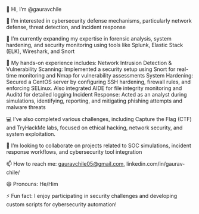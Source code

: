 👋 Hi, I’m @gauravchile

👀 I’m interested in cybersecurity defense mechanisms, particularly network defense, threat detection, and incident response

🌱 I’m currently expanding my expertise in forensic analysis, system hardening, and security monitoring using tools like Splunk, Elastic Stack (ELK), Wireshark, and Snort

💼 My hands-on experience includes:
Network Intrusion Detection & Vulnerability Scanning: Implemented a security setup using Snort for real-time monitoring and Nmap for vulnerability assessments
System Hardening: Secured a CentOS server by configuring SSH hardening, firewall rules, and enforcing SELinux. Also integrated AIDE for file integrity monitoring and Auditd for detailed logging
Incident Response: Acted as an analyst during simulations, identifying, reporting, and mitigating phishing attempts and malware threats

💻 I’ve also completed various challenges, including Capture the Flag (CTF) and TryHackMe labs, focused on ethical hacking, network security, and system exploitation.

💞️ I’m looking to collaborate on projects related to SOC simulations, incident response workflows, and cybersecurity tool integration

📫 How to reach me: gauravchile05@gmail.com, linkedin.com/in/gaurav-chile/

😄 Pronouns: He/Him

⚡ Fun fact: I enjoy participating in security challenges and developing custom scripts for cybersecurity automation!
